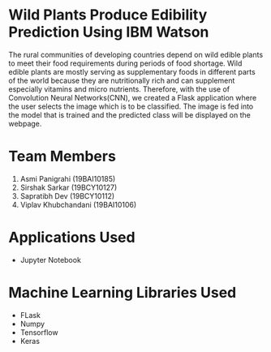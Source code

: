 # Wild Plants Produce Edibility Prediction Using IBM Watson
The rural communities of developing countries depend on wild edible plants to meet their food requirements during periods of food shortage. 
Wild edible plants are mostly serving as supplementary foods in different parts of the world because they are nutritionally rich and can supplement 
especially vitamins and micro nutrients. Therefore, with the use of Convolution Neural Networks(CNN), we created a Flask application where the user 
selects the image which is to be classified. The image is fed into the model that is trained and the predicted class will be displayed on the webpage. 

# Team Members
1. Asmi Panigrahi      (19BAI10185)
2. Sirshak Sarkar      (19BCY10127)
3. Sapratibh Dev       (19BCY10112)
4. Viplav Khubchandani (19BAI10106)

# Applications Used
* Jupyter Notebook

# Machine Learning Libraries Used
* FLask
* Numpy
* Tensorflow
* Keras


